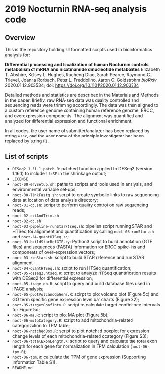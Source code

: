 # 2019 Nocturnin RNA-seq analysis code

## Overview

This is the repository holding all formatted scripts used in bioinformatics analysis for:

**Differential processing and localization of human Nocturnin controls metabolism of mRNA and nicotinamide dinucleotide metabolites**
Elizabeth T. Abshire, Kelsey L. Hughes, Rucheng Diao, Sarah Pearce, Raymond C. Trievel, Joanna Rorbach, Peter L. Freddolino, Aaron C. Goldstrohm
*bioRxiv* 2020.01.12.903534; doi: https://doi.org/10.1101/2020.01.12.903534

Detailed methods and statistics are described in the Materials and Methods in the paper. Briefly, raw RNA-seq data was quality controlled and sequencing reads were trimming accordingly. The data was then aligned to a custom reference genome containing human reference genome, ERCC, and overexpression components. The alignment was quantified and analyzed for differential expression and functional enrichment.

In all codes, the user name of submitter/analyzer has been replaced by string `user`, and the user name of the principle investigator has been replaced by string `PI`.

## List of scripts

+ `DESeq2.1.61.1.patch.R`: patched function applied to DESeq2 (version 1.16.1) to include `lfcSE` in the shrinkage output;
+ `LICENSE`
+ `noct-00-envSetup.sh`: paths to scripts and tools used in analysis, and environmental variable set-ups;
+ `noct-00-linkFastq.sh`: script to create symbolic links to raw sequencing data at location of data analysis directory;
+ `noct-01-qc.sh`: script to perform quality control on raw sequencing reads;
+ `noct-02-cutAndTrim.sh`
+ `noct-02-qc.sh`
+ `noct-03-pipeline-runStarHtseq.sh`: pipelien script running STAR and HTSeq for alignment and quantification by calling `noct-03-runStar.sh` and `noct-04-quantHTSeq.sh`; 
+ `noct-03-buildStarRefGTF.py`: Python3 script to build annotation (GTF files) and sequences (FASTA) information for ERCC spike-ins and components of over-expression vectors;
+ `noct-03-runStar.sh`: script to build STAR reference and run STAR alignment;
+ `noct-04-quantHTSeq.sh`: script to run HTSeq quantification;
+ `noct-05-deseq2.htseq.R`: script to analyze HTSeq quantification results with DESeq2 for differential expression;
+ `noct-05-ipage_db.R`: script to query and build database files used in iPAGE analysis;
+ `noct-05-plotVolcanoGoGene.R`: scirpt to plot volcano plot (Figure 5c) and GO term specific gene expression level bar charts (Figure S2);
+ `noct-05-targetConfIntv.R`: script to calculate target confidence intervals for Figure 5d;
+ `noct-06-ma.R`: script to plot MA plot (Figure 5b);
+ `noct-06-mitoCategory.R`: script to add mitochondria-related categorization to TPM table;
+ `noct-06-notchedBox.R`: script to plot notched boxplot for expression change levels of each mitochondria-related ccategory (Figure S3);
+ `noct-06-totalExonLength.R`: script to query and calculate the total exon length for each gene for normalization in TPM calculation (`noct-06-tpm.R`);
+ `noct-06-tpm.R`: calculate the TPM of gene expression (Supporting Information Table S1).
+ `README.md`

